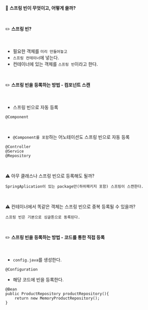 🐯 **스프링 빈이 무엇이고, 어떻게 쓸까?**

<br>

✏️ **스프링 빈?**

<br>

- 필요한 객체를 `미리 만들어놓고`
- `스프링 컨테이너`에 넣는다.
- 컨테이너에 있는 객체를 `스프링 빈`이라고 한다.

<br>

✏️ **스프링 빈을 등록하는 방법 - 컴포넌트 스캔**

<br>

- 스프링 빈으로 자동 등록
```
@Component
```
<br>

- `@Component를 포함`하는 어노테이션도 스프링 빈으로 자동 등록
```
@Controller
@Service
@Repository
```

<br>

⚠️ 아무 클래스나 스프링 빈으로 등록해도 될까?
```
SpringAplication이 있는 package만(하위패키지 포함) 스프링이 스캔한다.
```
<br>

⚠️ 컨테이너에서 똑같은 객체는 스프링 빈으로 중복 등록될 수 있을까?
```
스프링 빈은 기본으로 싱글톤으로 동록된다. 
```

<br>

✏️ **스프링 빈을 등록하는 방법 - 코드를 통한 직접 등록**

<br>

-  `config.java`를 생성한다.
```
@Configuration
```
- 해당 코드에 빈을 등록한다.
```
@Bean
public ProductRepository productRepository(){
    return new MemoryProductRepository();
}
```

